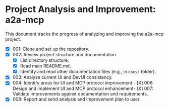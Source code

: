 # Project Analysis and Improvement: a2a-mcp

This document tracks the progress of analyzing and improving the a2a-mcp project.

- [X] 001: Clone and set up the repository.
- [X] 002: Review project structure and documentation.
  - [X] List directory structure.
  - [X] Read main README.md.
  - [X] Identify and read other documentation files (e.g., in `docs/` folder).
- [X] 003: Analyze current UI and DevUI consistency.
- [X] 004: Identify areas for UI and MCP protocol improvement.- [X] 006: Design and implement UI and MCP protocol enhancement- [X] 007: Validate improvements against documentation and requirements.
- [X] 008: Report and send analysis and improvement plan to user.
